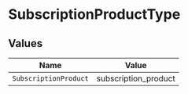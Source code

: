 # SubscriptionProductType


## Values

| Name                  | Value                 |
| --------------------- | --------------------- |
| `SubscriptionProduct` | subscription_product  |